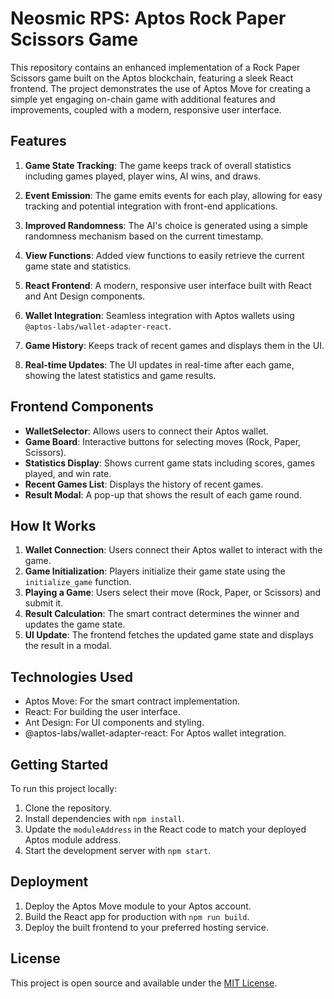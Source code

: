 # Neosmic RPS: Aptos Rock Paper Scissors Game

This repository contains an enhanced implementation of a Rock Paper Scissors game built on the Aptos blockchain, featuring a sleek React frontend. The project demonstrates the use of Aptos Move for creating a simple yet engaging on-chain game with additional features and improvements, coupled with a modern, responsive user interface.

## Features

1. **Game State Tracking**: The game keeps track of overall statistics including games played, player wins, AI wins, and draws.

2. **Event Emission**: The game emits events for each play, allowing for easy tracking and potential integration with front-end applications.

3. **Improved Randomness**: The AI's choice is generated using a simple randomness mechanism based on the current timestamp.

4. **View Functions**: Added view functions to easily retrieve the current game state and statistics.

5. **React Frontend**: A modern, responsive user interface built with React and Ant Design components.

6. **Wallet Integration**: Seamless integration with Aptos wallets using `@aptos-labs/wallet-adapter-react`.

7. **Game History**: Keeps track of recent games and displays them in the UI.

8. **Real-time Updates**: The UI updates in real-time after each game, showing the latest statistics and game results.

## Frontend Components

- **WalletSelector**: Allows users to connect their Aptos wallet.
- **Game Board**: Interactive buttons for selecting moves (Rock, Paper, Scissors).
- **Statistics Display**: Shows current game stats including scores, games played, and win rate.
- **Recent Games List**: Displays the history of recent games.
- **Result Modal**: A pop-up that shows the result of each game round.

## How It Works

1. **Wallet Connection**: Users connect their Aptos wallet to interact with the game.
2. **Game Initialization**: Players initialize their game state using the `initialize_game` function.
3. **Playing a Game**: Users select their move (Rock, Paper, or Scissors) and submit it.
4. **Result Calculation**: The smart contract determines the winner and updates the game state.
5. **UI Update**: The frontend fetches the updated game state and displays the result in a modal.

## Technologies Used

- Aptos Move: For the smart contract implementation.
- React: For building the user interface.
- Ant Design: For UI components and styling.
- @aptos-labs/wallet-adapter-react: For Aptos wallet integration.

## Getting Started

To run this project locally:

1. Clone the repository.
2. Install dependencies with `npm install`.
3. Update the `moduleAddress` in the React code to match your deployed Aptos module address.
4. Start the development server with `npm start`.

## Deployment

1. Deploy the Aptos Move module to your Aptos account.
2. Build the React app for production with `npm run build`.
3. Deploy the built frontend to your preferred hosting service.

## License

This project is open source and available under the [MIT License](LICENSE).
